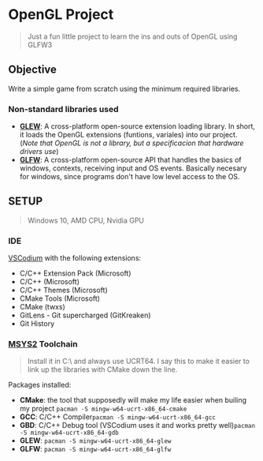 # OpenGL Project
> Just a fun little project to learn the ins and outs of OpenGL using GLFW3

## Objective
Write a simple game from scratch using the minimum required libraries.

### Non-standard libraries used
- [**GLEW**](https://glew.sourceforge.net/): A cross-platform open-source extension loading library. In short, it loads the OpenGL extensions (funtions, variales) into our project. (_Note that OpenGL is not a library, but a specificacion that hardware drivers use_)
- [**GLFW**](https://www.glfw.org/): A cross-platform open-source API that handles the basics of windows, contexts, receiving input and OS events. Basically necesary for windows, since programs don't have low level access to the OS.


## SETUP
> Windows 10, AMD CPU, Nvidia GPU

### IDE
[VSCodium](https://vscodium.com/) with the following extensions:
- C/C++ Extension Pack (Microsoft)
- C/C++ (Microsoft)
- C/C++ Themes (Microsoft)
- CMake Tools (Microsoft)
- CMake (twxs)
- GitLens - Git supercharged (GitKreaken)
- Git History 
 
 ### [MSYS2](https://www.msys2.org/) Toolchain
> Install it in C:\\ and always use UCRT64. I say this to make it easier to link up the libraries with CMake down the line.

Packages installed:
- **CMake**: the tool that supposedly will make my life easier when builing my project ```pacman -S mingw-w64-ucrt-x86_64-cmake```
- **GCC**: C/C++ Compiler```pacman -S mingw-w64-ucrt-x86_64-gcc```
- **GBD**: C/C++ Debug tool (VSCodium uses it and works pretty well)```pacman -S mingw-w64-ucrt-x86_64-gdb```
- **GLEW**: ```pacman -S mingw-w64-ucrt-x86_64-glew```
- **GLFW**: ```pacman -S mingw-w64-ucrt-x86_64-glfw```



